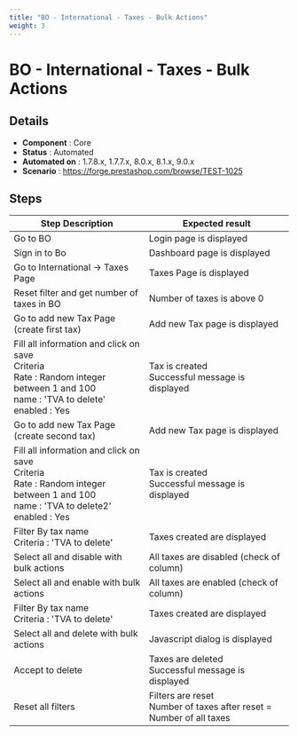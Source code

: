 ```yaml
---
title: "BO - International - Taxes - Bulk Actions"
weight: 3
---
```


# BO - International - Taxes - Bulk Actions
## Details
* **Component** : Core
* **Status** : Automated
* **Automated on** : 1.7.8.x, 1.7.7.x, 8.0.x, 8.1.x, 9.0.x
* **Scenario** : https://forge.prestashop.com/browse/TEST-1025

## Steps
| Step Description | Expected result |
| ----- | ----- |
| Go to BO | Login page is displayed |
| Sign in to Bo | Dashboard page is displayed |
| Go to International -> Taxes Page | Taxes Page is displayed |
| Reset filter and get number of taxes in BO | Number of taxes is above 0 |
| Go to add new Tax Page (create first tax) | Add new Tax page is displayed |
| Fill all information and click on save<br>Criteria<br>Rate : Random integer between 1 and 100<br>name : 'TVA to delete'<br>enabled : Yes | Tax is created<br>Successful message is displayed |
| Go to add new Tax Page (create second tax) | Add new Tax page is displayed |
| Fill all information and click on save<br>Criteria<br>Rate : Random integer between 1 and 100<br>name : 'TVA to delete2'<br>enabled : Yes | Tax is created<br>Successful message is displayed |
| Filter By tax name<br>Criteria : 'TVA to delete' | Taxes created are displayed |
| Select all and disable with bulk actions | All taxes are disabled (check of column) |
| Select all and enable with bulk actions | All taxes are enabled (check of column) |
| Filter By tax name<br>Criteria : 'TVA to delete' | Taxes created are displayed |
| Select all and delete with bulk actions | Javascript dialog is displayed |
| Accept to delete | Taxes are deleted<br>Successful message is displayed |
| Reset all filters | Filters are reset<br>Number of taxes after reset = Number of all taxes |
